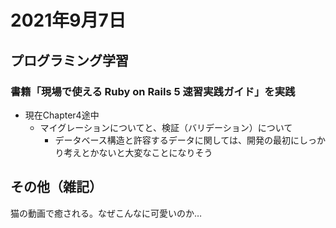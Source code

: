 # 2021年9月7日
## プログラミング学習
### 書籍「現場で使える Ruby on Rails 5 速習実践ガイド」を実践
- 現在Chapter4途中
  - マイグレーションについてと、検証（バリデーション）について
    - データベース構造と許容するデータに関しては、開発の最初にしっかり考えとかないと大変なことになりそう

## その他（雑記）
猫の動画で癒される。なぜこんなに可愛いのか…  
